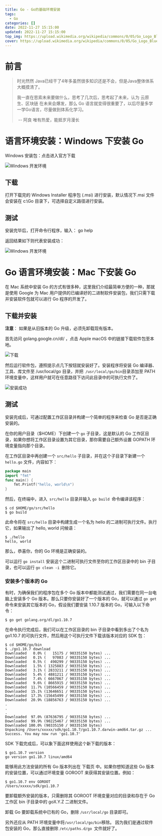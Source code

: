 ```yaml
---
title: Go - Go的基础环境安装
tags:
  - Go
categories: []
date: 2022-11-27 15:15:00
updated: 2022-11-27 15:15:00
top_img: https://upload.wikimedia.org/wikipedia/commons/0/05/Go_Logo_Blue.svg
cover: https://upload.wikimedia.org/wikipedia/commons/0/05/Go_Logo_Blue.svg
---
```


# 前言



> 时光然然 Java已经干了4年多虽然很多知识还是不会，但是Java整体体系大概摸清了。
>
> 我一直在思索未来要做什么，思考了几次后，思考起了未来，认为 云原生、区块链 在未来会爆发，那么 Go 语言就变得很重要了，以后尽量多学一学Go语言，尽量做到体系化学习。
>
> ​																																-- 阿良 唯有热爱，能抵岁月漫长 



# 语言环境安装：Windows 下安装 Go

Windows 安装包：点击进入官方下载

![Windows 开发环境](https://cdn.learnku.com/uploads/images/201905/24/21793/ZLFeozMINM.png!large)

## 下载

打开下载完的 Windows Installer 程序包 (.msi) 进行安装，默认情况下.msi 文件会安装在 c:\Go 目录下，可选择自定义路径进行安装。

## 测试
安装完毕后，打开命令行程序，输入：
go help

返回结果如下则代表安装成功：

![Windows 开发环境](https://cdn.learnku.com/uploads/images/201905/24/21793/DM3iyiZwtw.png!large)



# Go 语言环境安装：Mac 下安装 Go

在 Mac 系统中安装 Go 的方式有很多种，这里我们介绍最简单方便的一种，那就是使用 Google 为 Mac 用户提供的已编译好的二进制软件安装包，我们只需下载并安装软件包就可以进行 Go 程序的开发了。

## 下载并安装
**注意**： 如果是从旧版本的 Go 升级，必须先卸载现有版本。

首先访问 golang.google.cn/dl/ ，点击 Apple macOS 中的链接下载软件包至本地。

![下载](https://cdn.learnku.com/uploads/images/201905/20/7636/ZPVXXyYg7O.png!large)


然后运行软件包，遵照提示点几下按钮就安装好了。安装程序将安装 Go 编译器、工具、库文件至 /usr/local/go 目录，并把` /usr/local/go/bin`目录添加至 PATH 环境变量中，这样用户就可在任意路径下访问此目录中的可执行文件了。

![安装成功](https://cdn.learnku.com/uploads/images/201905/20/7636/bbwBqSLXy0.png!large)

## 测试
安装完成后，可通过配置工作区目录并构建一个简单的程序来检查 Go 是否是正确安装的。

在你的用户目录（$HOME）下创建一个 `go` 子目录，这是默认的 Go 工作区目录，如果你想将工作区目录设置为其它目录，那你需要自己额外设置 GOPATH 环境变量指向那个目录。

在工作区目录中再创建一个 `src/hello` 子目录，并在这个子目录下新建一个` hello.go` 文件，内容如下：

```go
package main
import "fmt"
func main() {
    fmt.Printf("hello, world\n")
}
```


然后，在终端中，进入` src/hello` 目录并输入 `go build `命令编译该程序：

```shell
$ cd $HOME/go/src/hello
$ go build
```

此命令将在 `src/hello` 目录中构建生成一个名为 hello 的二进制可执行文件。执行它，如果输出了 hello, world 问候语：

```shell
$ ./hello
hello, world
```


那么，恭喜你，你的 Go 环境是正确安装的。

可以运行 `go install` 安装这个二进制可执行文件至你的工作区目录中的 bin 子目录，也可以运行 `go clean -i `删除它。

### 安装多个版本的 Go
有时，为确保我们的程序包在多个 Go 版本中都能测试通过，我们需要在同一台电脑上安装多个 Go 版本。那么只要你安装好了一个版本的 Go，就可以通过 `go get` 命令来安装其它版本的 Go，假设我们要安装 1.10.7 版本的 Go，可输入以下命令：
```shell
$ go get golang.org/dl/go1.10.7
```
在命令执行完成后，我们可以在工作区目录的 bin 子目录中看到多出了个名为 go1.10.7 的可执行文件，然后用这个可执行文件下载该版本对应的 SDK 包：
```shell
$ cd $HOME/go/bin
$ ./go1.10.7 download
Downloaded   0.0% (   15175 / 90335150 bytes) ...
Downloaded   0.1% (   97083 / 90335150 bytes) ...
Downloaded   0.5% (  490299 / 90335150 bytes) ...
Downloaded   1.5% ( 1325883 / 90335150 bytes) ...
Downloaded   3.1% ( 2833211 / 90335150 bytes) ...
Downloaded   5.4% ( 4881211 / 90335150 bytes) ...
Downloaded   7.4% ( 6667067 / 90335150 bytes) ...
Downloaded   9.6% ( 8665915 / 90335150 bytes) ...
Downloaded  11.7% (10566459 / 90335150 bytes) ...
Downloaded  15.1% (13646651 / 90335150 bytes) ...
Downloaded  17.3% (15645499 / 90335150 bytes) ...
Downloaded  20.9% (18856763 / 90335150 bytes) ...
.
.
.
Downloaded  97.0% (87636795 / 90335150 bytes) ...
Downloaded  99.9% (90225467 / 90335150 bytes) ...
Downloaded 100.0% (90335150 / 90335150 bytes)
Unpacking /Users/xxxxx/sdk/go1.10.7/go1.10.7.darwin-amd64.tar.gz ...
Success. You may now run 'go1.10.7'
```
SDK 下载完成后，可以象下面这样使用这个新下载的版本：

```shell
$ go1.10.7 version
go version go1.10.7 linux/amd64
```

能够用此方法安装的所有 Go 版本列出在 下载页 中。如果你想知道这些 Go 版本的安装位置，可以通过环境变量 GOROOT 来获得其安装位置。例如：

```shell
$ go1.10.7 env GOROOT
/Users/xxxxx/sdk/go1.10.7
```


要卸载额外安装的版本，只需删除其 GOROOT 环境变量对应的目录和存在于 Go 工作区 bin 子目录中的 goX.Y.Z 二进制文件。

卸载 Go
要卸载系统中已有的 Go，删除 `/usr/local/go` 目录即可。

另外还应从 PATH 环境变量中将` /usr/local/go/bin `移除。 因为我们是通过软件包安装的 Go，那么直接删除 `/etc/paths.d/go `文件就好了。
